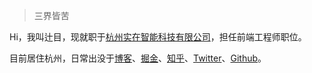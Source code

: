 > 三界皆苦

Hi，我叫辻目，现就职于[杭州实在智能科技有限公司](https://www.facebook.com/)，担任前端工程师职位。

目前居住杭州，日常出没于[博客](https://bian2017.github.io/)、[掘金](https://juejin.im/user/5b63a08ee51d455d947199f4)、[知乎](https://www.zhihu.com/people/shimu2017/activities)、[Twitter](https://twitter.com/Ynfi19S79TEE330)、[Github](https://github.com/Bian2017)。
